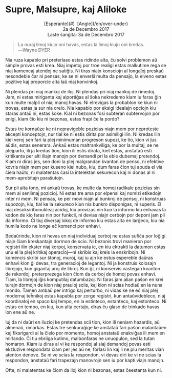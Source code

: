 Supre, Malsupre, kaj Aliloke
============================

<center>[Esperante](#)  [Angle](/en/over-under)</center>
<center>2a de Decembro 2017</center>
<center>Laste ŝanĝita: 3a de Decembro 2017</center>

>La nuraj limoj kiujn oni havas, estas la limoj kiujn oni kredas.<br>
>―Wayne DYER

Nia ruza kapablo pri preterlaso estas ridinde alta, ĉu solvi problemon aŭ simple provas esti
krea. Niaj impetoj por troe realigi estas malkutime rega se niaj komencaj atendoj ne satiĝis. Ni
tiras niajn konsciojn al longaĵoj preskaŭ nesondeble ĉar ni pensas, ke se ni enverŝi multa da
pensaĵo, la elveno estas pozitive kaj proporcie alta laŭ niaj konvinkoj.

Ni plendas pri niaj mankoj de iloj. Ni plendas pri niaj mankoj de rimedoj. Jam, ni estas miriganta
kaj alportiĝas al ŝoka nekredemo kiam iu faras ĝin kun multe malpli ol niaj manoj havas. Ni
elrevigas la probablon ke kiun ni trovas, estas ja sur nia orelo. Nia kapablo por eksigi idealajn
opciojn kiu staras antaŭ ni, estas ŝoke. Kial ni bezonas fosi subteran subtervojon por enigi, kiam
ĉio kiu ni bezonas, estas frapi ĉe la pordo?

Estas tre kornaŭze ke ni nepravigeble pozicias niajn mem por neproteste akcepti konceptojn, nur tial
ke ni estis dirita por asimiligi ilin. Ni kredas ilin kiel veroj sen fari la plej minimuman
progreson supozi, ke tio, kion vi ĵus aŭdis, estas senerara. Ankaŭ estas maltrankviliga, ke por la
multaj, se ne plejparto, ili ja kredas tion, kion ili estis dirata, kiel estas, anstataŭ esti
kritikanta per alti iliajn manojn por demandi pri la eble dubemaj pretendoj. Kiam ni diras jes, sen
doni la plej malgrandan kvanton de penso, ni efektive kovris niajn mem per kuseno kiel nubo, kiu, dum
faras ĉion tuj apuda el via ĉiela haŭto, ni malatentas ĉasi la intelektan sekurecon kaj ni donas al
ni mem-aprobitajn paraŝutojn.

Sur pli alta tono, mi ankaŭ trovas, ke multe da homoj radikale pozicias sin mem al senlimaj
pozicioj. Ni estas tre ama por elpensi kaj nomizi etikedojn inter ni mem. Ni pensas, ke per movi
niajn al bunkroj de pensoj, ni konstruas supozojn, kiu, tial ke la sekureco kiun nia bunkro
disponigas, ni superis. El niaj desoksiribonukleaj acidoj, kiu provizas nin kun la informo kiu
enhavas la kodon de kio faras nin por funkcii, ni devias niajn cerbojn por deponi jam pli da
informo. Ĉi tiuj diversaj lokoj de informo kiu estas alta en larĝeco, kiu nia humila kodo ne longe
eĉ komenci por enhavi.

Bedaŭrinde, kion ni hevas en niaj individuaj cerboj ne estas sufiĉa por loĝigi niajn ĉiam
kreskantajn dormon de scio. Ni bezonis trovi manieron por registri ilin ekster niaj korpoj,
konservata ie, en kiu ektrakti la datumon estas unu el la plej kritikaj operacioj—ni skribis kaj
kreis la enskribojn. Ni komencis skribi sur ŝtonoj, muroj, kaj iu ajn ke estus espereble daŭras
enhavi kion ĝi devas, tra generacioj de legantoj. Ni ja konstruis kolosajn librejojn, kun gigantaj
aroj de libroj. Kun ĝi, ni konservis vastegan kvanton de rekordoj, preterprezega kion ĉiom da cerboj
de homoj povas enhavi. Tiam, la librejoj iĝis komputilaj datumbazoj. Ni faras jam alian paŝon en
krei turajn dormojn de kion niaj prauloj sciis, kaj kion ni scias hodiaŭ en la nuna mondo. Tamen
ambaŭ per intrigo kaj perturbo, ni vidas ke ne eĉ niaj plej modernaj teĥnikoj estas kapabla por
zorge registri, kun antaŭvidebleco, niaj koordinatoj en spaco kaj tempo, en la estinteco, estanteco,
kaj estonteco. Ni estas en tempo, en kiu, kun alta certaĵo, diras ĉu glaso de trinkado havas ion ene
aŭ ne.

Iuj da ni daŭri en iluzioj ke pretendas scii tion, kion ili neniam hazardis, aŭ almenaŭ,
rimarkas. Estas tre senkuraĝige ke anstataŭ fari paŝon malantaŭen kaj fiksrigardi al la ĉielo por
momento, homoj anstataŭ enakviĝas ili mem en mirlando. Ĉi tiu ebriiga kutimo, malbonfaras ne
unuopulon, sed la tutan homaron. Kiam iu diras al vi ke respondoj al siaj demandoj povas esti
ekzluzive respondata ĉiam per jes aŭ ne, forlasi lin kaj li ne plu meritas vian atenton denove. Se
ni ve scias la respondon, vi devas diri ke vi ne scias la respondon, anstataŭ fari trapezajn
manovrojn sen iu por kapti viajn manojn.

Ofte, ni malatentas ke ĉiom da iloj kion ni bezonas, estas ĉeestanta kun ni.
